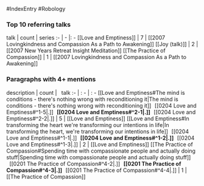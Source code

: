 #IndexEntry #Robology

### Top 10 referring talks
talk | count | series
:- | - |: -
[[Love and Emptiness]] | 7 | [[2007 Lovingkindness and Compassion As a Path to Awakening]]
[[Joy (talk)]] | 2 | [[2007 New Years Retreat Insight Meditation]]
[[The Practice of Compassion]] | 1 | [[2007 Lovingkindness and Compassion As a Path to Awakening]]

### Paragraphs with 4+ mentions
description | count | &nbsp;&nbsp;talk
:- | : - | : -
[[Love and Emptiness#The mind is conditions - there's nothing wrong with reconditioning it\|The mind is conditions - there's nothing wrong with reconditioning it]] &nbsp;&nbsp;[[0204 Love and Emptiness#^1-5\|.]] &nbsp; **[[0204 Love and Emptiness#^2-1\|.]]** &nbsp; [[0204 Love and Emptiness#^2-2\|.]] | 5 | [[Love and Emptiness]]
[[Love and Emptiness#In transforming the heart we're transforming our intentions in life\|In transforming the heart, we're transforming our intentions in life]] &nbsp;&nbsp;[[0204 Love and Emptiness#^1-1\|.]] &nbsp; **[[0204 Love and Emptiness#^1-2\|.]]** &nbsp; [[0204 Love and Emptiness#^1-3\|.]] | 2 | [[Love and Emptiness]]
[[The Practice of Compassion#Spending time with compassionate people and actually doing stuff\|Spending time with compassionate people and actually doing stuff]] &nbsp;&nbsp;[[0201 The Practice of Compassion#^4-2\|.]] &nbsp; **[[0201 The Practice of Compassion#^4-3\|.]]** &nbsp; [[0201 The Practice of Compassion#^4-4\|.]] | 1 | [[The Practice of Compassion]]

